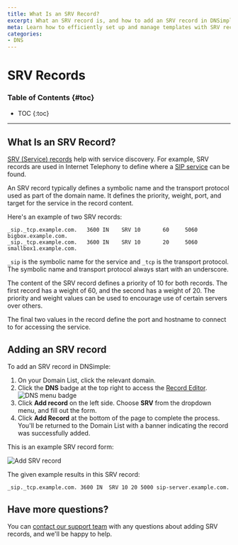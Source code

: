 ```yaml
---
title: What Is an SRV Record?
excerpt: What an SRV record is, and how to add an SRV record in DNSimple.
meta: Learn how to efficiently set up and manage templates with SRV records in DNSimple, enhancing your domain management for better service discovery and reliability.
categories:
- DNS
---
```


# SRV Records

### Table of Contents {#toc}

* TOC
{:toc}

---

## What Is an SRV Record?

[SRV (Service) records](https://en.wikipedia.org/wiki/SRV_record) help with service discovery. For example, SRV records are used in Internet Telephony to define where a [SIP service](https://en.wikipedia.org/wiki/Session_Initiation_Protocol) can be found.

An SRV record typically defines a symbolic name and the transport protocol used as part of the domain name. It defines the priority, weight, port, and target for the service in the record content.

Here's an example of two SRV records:

    _sip._tcp.example.com.   3600 IN    SRV 10       60     5060 bigbox.example.com.
    _sip._tcp.example.com.   3600 IN    SRV 10       20     5060 smallbox1.example.com.

`_sip` is the symbolic name for the service and `_tcp` is the transport protocol. The symbolic name and transport protocol always start with an underscore.

The content of the SRV record defines a priority of 10 for both records. The first record has a weight of 60, and the second has a weight of 20. The priority and weight values can be used to encourage use of certain servers over others.

The final two values in the record define the port and hostname to connect to for accessing the service.

## Adding an SRV record

To add an SRV record in DNSimple:

1. On your Domain List, click the relevant domain.
1. Click the **DNS** badge at the top right to access the [Record Editor](/articles/record-editor/).
  ![DNS menu badge](/files/dns-menu-badge.png)
1. Click **Add record** on the left side. Choose **SRV** from the dropdown menu, and fill out the form.
1. Click **Add Record** at the bottom of the page to complete the process. You'll be returned to the Domain List with a banner indicating the record was successfully added.

This is an example SRV record form:

![Add SRV record](/files/srv-record.png)

The given example results in this SRV record:

    _sip._tcp.example.com. 3600	IN	SRV	10 20 5000 sip-server.example.com.

## Have more questions?

You can [contact our support team](https://dnsimple.com/feedback) with any questions about adding SRV records, and we'll be happy to help.
